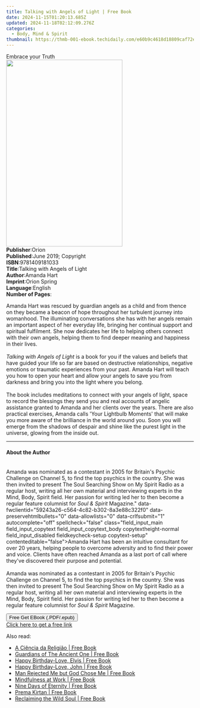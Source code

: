 ```yaml
---
title: Talking with Angels of Light | Free Book
date: 2024-11-15T01:20:13.685Z
updated: 2024-11-18T02:12:09.276Z
categories:
  - Body, Mind & Spirit
thumbnail: https://thmb-001-ebook.techidaily.com/e60b9c4618d18809caf72e3a4e5cc6047b70a5a7628ef9aa4e1a3d02e86da74d.jpg
---
```

<main id="book-container">
  <div class="flex flex-col">
    <div class="book-brief flex-1 py-6 px-4 sm:p-6 md:py-10 md:px-8">
      <!-- brief-->
      <div class="book-brief-main">Embrace your Truth</div>
    </div>
    <div
      class="book-meta-info flex-1 grid gap-4 col-start-1 col-end-3 row-start-1 sm:mb-6 sm:grid-cols-4 lg:gap-6 lg:col-start-2 lg:row-end-6 lg:row-span-6 lg:mb-0"
    >
      <div
        class="book-meta-info-left place-content-center mt-4 p-4 text-sm leading-6 col-start-2 col-span-2 dark:text-slate-400"
      >
        <img
          class="w-full h-500 object-cover rounded-lg sm:h-255 sm:col-span-2 lg:col-span-full"
          src="https://img-001-ebook.techidaily.com/a0418b342ace1066d4de11cb7d376cd5aaeaf5a9421c1a64840aba0a4c74693f.jpg"
          alt=""
          width="312"
          height="500"
        />
      </div>
      <div
        class="book-meta-info-right mt-2 col-start-1 row-start-2 col-span-3 self-center"
      >
        <!-- meta data  -->
        <div class="flex flex-col px-4 md:px-8">
          <div class="flex-1">
            <strong>Publisher</strong>:<span class="px-2">Orion</span>
          </div>
          <div class="flex-1">
            <strong>Published</strong>:<span class="px-2"
              >June 2019; Copyright</span
            >
          </div>
          <div class="flex-1">
            <strong>ISBN</strong>:<span class="px-2">9781409181033</span>
          </div>
          <div class="flex-1">
            <strong>Title</strong>:<span class="px-2"
              >Talking with Angels of Light</span
            >
          </div>
          <div class="flex-1">
            <strong>Author</strong>:<span class="px-2">Amanda Hart</span>
          </div>
          <div class="flex-1">
            <strong>Imprint</strong>:<span class="px-2">Orion Spring</span>
          </div>
          <div class="flex-1">
            <strong>Language</strong>:<span class="px-2">English</span>
          </div>
          <div class="flex-1">
            <strong>Number of Pages</strong>:<span class="px-2"></span>
          </div>
        </div>
      </div>
    </div>
    <div class="book-description flex-1 py-6 px-4 sm:p-6 md:py-10 md:px-8">
      <div class="book-description-main">
        <div accordion-content="" id="description">
          <p>
            Amanda Hart was rescued by guardian angels as a child and from
            thence on they became a beacon of hope throughout her turbulent
            journey into womanhood. The illuminating conversations she has with
            her angels remain an important aspect of her everyday life, bringing
            her continual support and spiritual fulfilment. She now dedicates
            her life to helping others connect with their own angels, helping
            them to find deeper meaning and happiness in their lives.<br /><br /><i
              >Talking with Angels of Light </i
            >is a book for you if the values and beliefs that have guided your
            life so far are based on destructive relationships, negative
            emotions or traumatic experiences from your past. Amanda Hart will
            teach you how to open your heart and allow your angels to save you
            from darkness and bring you into the light where you belong.<br /><br />The
            book includes meditations to connect with your angels of light,
            space to record the blessings they send you and real accounts of
            angelic assistance granted to Amanda and her clients over the years.
            There are also practical exercises, Amanda calls 'Your Lightbulb
            Moments' that will make you more aware of the brilliance in the
            world around you. Soon you will emerge from the shadows of despair
            and shine like the purest light in the universe, glowing from the
            inside out.
          </p>
        </div>
        <div class="accordion-fader"></div>
      </div>
    </div>
    <div class="book-excerpts flex-1 py-6 px-4 sm:p-6 md:py-10 md:px-8">
      <!-- excerpts-->
      <div class="book-excerpts-main">
        <hr />
        <h4 class="placeholder placeholder-heading">
          <span>About the Author</span>
        </h4>
        <p></p>
        <p>
          <br />
          Amanda was nominated as a contestant in 2005 for Britain's Psychic
          Challenge on Channel 5, to find the top psychics in the country. She
          was then invited to present The Soul Searching Show on My Spirit Radio
          as a regular host, writing all her own material and interviewing
          experts in the Mind, Body, Spirit field. Her passion for writing led
          her to then become a regular feature columnist for
          <i>Soul &amp; Spirit </i>Magazine."
          data-fwclientid="59243a26-c564-4c82-b302-8a3e88c322f0"
          data-preservehtmlbullets="0" data-allowlists="0" data-crlfsubmit="1"
          autocomplete="off" spellcheck="false" class="field_input_main
          field_input_copytext field_input_copytext_body copytextheight-normal
          field_input_disabled fieldkeycheck-setup copytext-setup"
          contenteditable="false"&gt;Amanda Hart has been an intuitive
          consultant for over 20 years, helping people to overcome adversity and
          to find their power and voice. Clients have often reached Amanda as a
          last port of call where they've discovered their purpose and
          potential. <br /><br />
          Amanda was nominated as a contestant in 2005 for Britain's Psychic
          Challenge on Channel 5, to find the top psychics in the country. She
          was then invited to present The Soul Searching Show on My Spirit Radio
          as a regular host, writing all her own material and interviewing
          experts in the Mind, Body, Spirit field. Her passion for writing led
          her to then become a regular feature columnist for
          <i>Soul &amp; Spirit </i>Magazine.
        </p>
        <p></p>
      </div>
    </div>
    <div
      class="book-about-author flex-1 py-6 px-4 sm:p-6 md:py-10 md:px-8"
    ></div>
    <div class="book-free-get flex-1 py-6 px-4 sm:p-6 md:py-10 md:px-8">
      <button
        id="btn-free-get"
        class="bg-blue-500 hover:bg-blue-700 text-white font-bold py-2 px-4 rounded"
      >
        Free Get EBook (.PDF/.epub)
      </button>
      <div id="countdown-display" class="px-2 text-lg mt-2"></div>
      <a
        id="free-link"
        class="hidden bg-blue-500 hover:bg-blue-700 text-white font-bold py-2 px-4 rounded"
        href="https://www.ebooks.com/en-us/book/96192021/talking-with-angels-of-light/amanda-hart/"
        target="_blank"
        >Click here to get a free link</a
      >
    </div>
    <script>
      let countdownTime = 0;
      let countdownInterval = null;
      document
        .getElementById('btn-free-get')
        .addEventListener('click', startCountdown);
      function startCountdown() {
        countdownTime = new Date().getTime() + 60000 * 3;
        countdownInterval = setInterval(updateCountdown, 1000);
        document.getElementById('btn-free-get').disabled = true;
        document
          .getElementById('btn-free-get')
          .classList.add('bg-gray-500', 'cursor-not-allowed');
      }
      function updateCountdown() {
        let currentTime = new Date().getTime();
        let timeLeft = countdownTime - currentTime;
        let secondsLeft = Math.floor(timeLeft / 1000);
        document.getElementById('countdown-display').innerHTML =
          `Remaining time: ${secondsLeft} seconds.`;
        if (secondsLeft <= 0) {
          clearInterval(countdownInterval);
          document.getElementById('btn-free-get').classList.add('hidden');
          document.getElementById('free-link').classList.remove('hidden');
          document.getElementById('countdown-display').innerHTML = '';
        }
      }
    </script>
  </div>
</main>

<ins class="adsbygoogle"
      style="display:block"
      data-ad-client="ca-pub-7571918770474297"
      data-ad-slot="8358498916"
      data-ad-format="auto"
      data-full-width-responsive="true"></ins>
    

<span class="atpl-alsoreadstyle">Also read:</span>
<div><ul>
<li><a href="https://novels-ebooks.techidaily.com/210706157-9780876129913-a-ciencia-da-religiao/"><u>A Ciência da Religião | Free Book</u></a></li>
<li><a href="https://novels-ebooks.techidaily.com/210706151-9780578270555-guardians-of-the-ancient-one/"><u>Guardians of The Ancient One | Free Book</u></a></li>
<li><a href="https://novels-ebooks.techidaily.com/210707061-9781915393739-happy-birthday-love-elvis/"><u>Happy Birthday-Love, Elvis | Free Book</u></a></li>
<li><a href="https://novels-ebooks.techidaily.com/210706477--happy-birthday-love-john/"><u>Happy Birthday-Love, John | Free Book</u></a></li>
<li><a href="https://novels-ebooks.techidaily.com/210706839-9798886161878-man-rejected-me-but-god-chose-me/"><u>Man Rejected Me but God Chose Me | Free Book</u></a></li>
<li><a href="https://novels-ebooks.techidaily.com/210706194-9781782400332-mindfulness-at-work/"><u>Mindfulness at Work | Free Book</u></a></li>
<li><a href="https://novels-ebooks.techidaily.com/210707494-9781788179584-nine-days-of-eternity/"><u>Nine Days of Eternity | Free Book</u></a></li>
<li><a href="https://novels-ebooks.techidaily.com/210706027-9781737891444-prema-kirtan/"><u>Prema Kirtan | Free Book</u></a></li>
<li><a href="https://novels-ebooks.techidaily.com/210706045-9780982889442-reclaiming-the-wild-soul/"><u>Reclaiming the Wild Soul | Free Book</u></a></li>
</ul></div>

